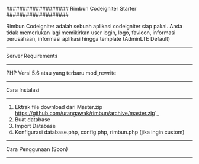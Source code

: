 ###################
Rimbun Codeigniter Starter
###################
<p>Rimbun Codeigniter adalah sebuah aplikasi codeigniter siap pakai. Anda tidak memerlukan lagi memikirkan user login, logo, favicon, informasi perusahaan, informasi aplikasi hingga template (AdminLTE Default)</p>

*******************
Server Requirements
*******************

PHP Versi 5.6 atau yang terbaru
mod_rewrite

*******************
Cara Instalasi
*******************
1. Ektrak file download dari Master.zip <https://github.com/urangawak/rimbun/archive/master.zip>`_
2. Buat database
3. Import Database
4. Konfigurasi database.php, config.php, rimbun.php (jika ingin custom)


*******************
Cara Penggunaan (Soon)
*******************

